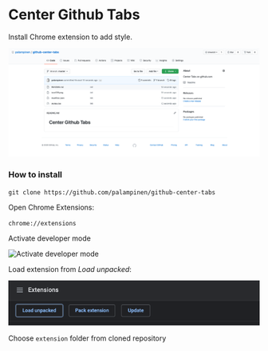 # Center Github Tabs

Install Chrome extension to add style.

![What this does](https://github.com/palampinen/github-center-tabs/blob/master/center-tabs.png?raw=true)

### How to install

`git clone https://github.com/palampinen/github-center-tabs`

Open Chrome Extensions:

`chrome://extensions`

Activate developer mode

![Activate developer mode](https://github.com/palampinen/github-center-tabs/blob/master/acticate-developer-mode.png?raw=true)

Load extension from _Load unpacked_:

![Load unpacked extension](https://github.com/palampinen/github-center-tabs/blob/master/load-extension.png?raw=true)

Choose `extension` folder from cloned repository
